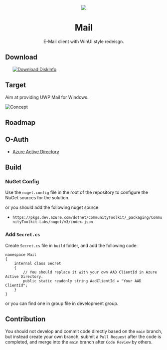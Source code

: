 <p align="center">
    <img src="https://user-images.githubusercontent.com/6630660/217154573-9489676a-b34b-4523-aba4-05cd9ed81f97.png" alter="Mail Icon" align="center"/>
    <h1 align="center">Mail</h1>
    <p align="center">E-Mail client with WinUI style redeisgn.</p>
</p>

## Download
<a style="margin-left:24px" href="https://www.microsoft.com/store/productId/9NVMM1QDW3QB">
    <picture>
        <source media="(prefers-color-scheme: dark)" srcset="https://get.microsoft.com/images/en-us%20light.svg" />
        <source media="(prefers-color-scheme: light)" srcset="https://get.microsoft.com/images/en-us%20dark.svg" />
        <img style="vertical-align:middle" src="https://get.microsoft.com/images/en-us%20dark.svg" alt="Download DiskInfo" />
    </picture>
</a>

## Target

Aim at providing UWP Mail for Windows.

![Concept](https://user-images.githubusercontent.com/6630660/222345692-16ca601a-9e86-4d81-a3f4-3c4773e31b88.png)

## Roadmap



## O-Auth
- [Azure Active Directory](https://github.com/DiskTools/Mail/tree/GraphAuth)

## Build

### NuGet Config

Use the `nuget.config` file in the root of the repository to configure the NuGet sources for the solution.

or you should add the following nuget source:

* `https://pkgs.dev.azure.com/dotnet/CommunityToolkit/_packaging/CommunityToolkit-Labs/nuget/v3/index.json`

### Add `Secret.cs` 

Create `Secret.cs` file in `build` folder, and add the following code:

```
namespace Mail
{
    internal class Secret
    {
        // You should replace it with your own AAD ClientId in Azure Active Directory.
        public static readonly string AadClientId = "Your AAD ClientId";
    }
}

```

or you can find one in group file in development group.


## Contribution

You should not develop and commit code directly based on the `main` branch, but instead create your own branch, submit a `Pull Request` after the code is completed, and merge into the `main` branch after `Code Review` by others.
